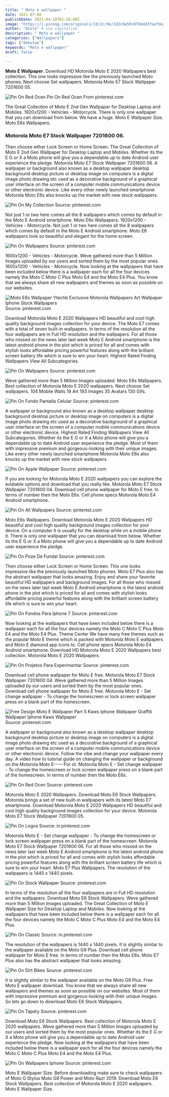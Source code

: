 ```yaml
---
title: " Moto e wallpaper "
date: 2021-07-08
publishDate: 2021-04-10T02:26:08Z
image: "https://i.pinimg.com/originals/1d/2c/9e/1d2c9e50c07b6dd3faafde27a028aaff.jpg"
author: "Asole" # use capitalize
description: " Moto e wallpaper "
categories: ["Wallpapers"]
tags: ["dekstop"]
keywords: "Moto e wallpaper"
draft: false

---
```



**Moto E Wallpaper**. Download HD Motorola Moto E 2020 Wallpapers best collection. This one looks impressive like the previously launched Moto phones. Next choose Set wallpapers. Motorola Moto E7 Stock Wallpaper 7201600 05.

![Pin On Red Ocen](https://i.pinimg.com/originals/fb/18/c6/fb18c63196caa889b82fc54209e74f3e.png "Pin On Red Ocen")
Pin On Red Ocen From pinterest.com


The Great Collection of Moto E 2nd Gen Wallpaper for Desktop Laptop and Mobiles. 1920x1200 - Vehicles - Motorcycle. There is only one wallpaper that you can download from below. We have a huge. Moto E Wallpaper Size. Moto E6s Wallpapers.

### Motorola Moto E7 Stock Wallpaper 7201600 06.

Then choose either Lock Screen or Home Screen. The Great Collection of Moto E 2nd Gen Wallpaper for Desktop Laptop and Mobiles. Whether its the E G or X a Moto phone will give you a dependable up to date Android user experience the pledge. Motorola Moto E7 Stock Wallpaper 7201600 06. A wallpaper or background also known as a desktop wallpaper desktop background desktop picture or desktop image on computers is a digital image photo drawing etc used as a decorative background of a graphical user interface on the screen of a computer mobile communications device or other electronic device. Like every other newly launched smartphone Motorola Moto E6s also knocks up the market with new stock wallpapers.


![Pin On My Collection](https://i.pinimg.com/474x/f6/27/b0/f627b0f240277cfff594d5efad7db64a.jpg "Pin On My Collection")
Source: pinterest.com

Not just 1 or two here comes all the 8 wallpapers which comes by default in the Moto E Android smartphone. Moto E6s Wallpapers. 1920x1200 - Vehicles - Motorcycle. Not just 1 or two here comes all the 8 wallpapers which comes by default in the Moto E Android smartphone. Moto E6 wallpapers look so beautiful and elegant for the home screen.

![Pin On Wallpapers](https://i.pinimg.com/originals/0d/15/83/0d1583f4fa6f97bb4954070829ee0d7d.png "Pin On Wallpapers")
Source: pinterest.com

1600x1200 - Vehicles - Motorcycle. Weve gathered more than 5 Million Images uploaded by our users and sorted them by the most popular ones. 1600x1200 - Vehicles - Motorcycle. Now looking at the wallpapers that have been included below there is a wallpaper each for all the four devices namely the Moto C Moto C Plus Moto E4 and the Moto E4 Plus. You know that we always share all new wallpapers and themes as soon as possible on our websites.

![Moto E6s Wallpaper Ytechb Exclusive Motorola Wallpapers Art Wallpaper Iphone Stock Wallpapers](https://i.pinimg.com/originals/5f/fd/6d/5ffd6d94591ad4bc693a1af0c0a13253.png "Moto E6s Wallpaper Ytechb Exclusive Motorola Wallpapers Art Wallpaper Iphone Stock Wallpapers")
Source: pinterest.com

Download Motorola Moto E 2020 Wallpapers HD beautiful and cool high quality background images collection for your device. The Moto E7 comes with a total of seven built-in wallpapers. In terms of the resolution all the four wallpapers are in Full HD resolution and the wallpapers. For all those who missed on the news later last week Moto E Android smartphone is the latest android phone in the plot which is priced for all and comes with stylish looks affordable pricing powerful features along with the brilliant screen battery life which is sure to win your heart. Highest Rated Finding Wallpapers View All Subcategories.

![Pin On Wallpapers](https://i.pinimg.com/originals/c7/63/bb/c763bb0df09f692726922e5e39b6704b.jpg "Pin On Wallpapers")
Source: pinterest.com

Weve gathered more than 5 Million Images uploaded. Moto E6s Wallpapers. Best collection of Motorola Moto E 2020 wallpapers. Next choose Set wallpapers. 104 Mobile Walls 19 Art 193 Images 35 Avatars 130 Gifs.

![Pin On Fondo Pantalla Celular](https://i.pinimg.com/originals/a3/2e/9f/a32e9fc51512d37d0a722e0fd4c8be18.jpg "Pin On Fondo Pantalla Celular")
Source: pinterest.com

A wallpaper or background also known as a desktop wallpaper desktop background desktop picture or desktop image on computers is a digital image photo drawing etc used as a decorative background of a graphical user interface on the screen of a computer mobile communications device or other electronic device. Highest Rated Finding Wallpapers View All Subcategories. Whether its the E G or X a Moto phone will give you a dependable up to date Android user experience the pledge. Most of them with impressive premium and gorgeous-looking with their unique images. Like every other newly launched smartphone Motorola Moto E6s also knocks up the market with new stock wallpapers.

![Pin On Apple Wallpaper](https://i.pinimg.com/474x/73/f5/0d/73f50dc5203bcf1b83564427f98217d7.jpg "Pin On Apple Wallpaper")
Source: pinterest.com

If you are looking for Motorola Moto E 2020 wallpapers you can explore the avialable options and download that you really like. Motorola Moto E7 Stock Wallpaper 7201600 04. Download cell phone wallpaper for Moto E free. In terms of number then the Moto E6s. Cell phone specs Motorola Moto E4 Android smartphone.

![Pin On All Wallpapers](https://i.pinimg.com/originals/57/5b/d2/575bd200c35c0a451afaeb61c58cf1fe.jpg "Pin On All Wallpapers")
Source: pinterest.com

Moto E6s Wallpapers. Download Motorola Moto E 2020 Wallpapers HD beautiful and cool high quality background images collection for your device. On a computer it is usually for the desktop while on a mobile phone it. There is only one wallpaper that you can download from below. Whether its the E G or X a Moto phone will give you a dependable up to date Android user experience the pledge.

![Pin On Poze De Fundal](https://i.pinimg.com/originals/47/ac/0f/47ac0f3f470e10ffc365b4f61c2a199e.png "Pin On Poze De Fundal")
Source: pinterest.com

Then choose either Lock Screen or Home Screen. This one looks impressive like the previously launched Moto phones. Moto E7 Plus also has the abstract wallpaper that looks amazing. Enjoy and share your favorite beautiful HD wallpapers and background images. For all those who missed on the news later last week Moto E Android smartphone is the latest android phone in the plot which is priced for all and comes with stylish looks affordable pricing powerful features along with the brilliant screen battery life which is sure to win your heart.

![Pin On Fondos Para Iphone 7](https://i.pinimg.com/originals/5d/f7/06/5df706a30f6db3c3db6ceeedd96ea951.png "Pin On Fondos Para Iphone 7")
Source: pinterest.com

Now looking at the wallpapers that have been included below there is a wallpaper each for all the four devices namely the Moto C Moto C Plus Moto E4 and the Moto E4 Plus. Theme Center We have many free themes such as the popular Moto E theme which is packed with Motorola Moto E wallpapers and Moto E diamond app icons to. Cell phone specs Motorola Moto E4 Android smartphone. Download HD Motorola Moto E 2020 Wallpapers best collection. Motorola Moto E 2020 Wallpapers.

![Pin On Projetos Para Experimentar](https://i.pinimg.com/originals/a6/68/6d/a6686dafd328f337a28e67b855183192.jpg "Pin On Projetos Para Experimentar")
Source: pinterest.com

Download cell phone wallpaper for Moto E free. Motorola Moto E7 Stock Wallpaper 7201600 04. Weve gathered more than 5 Million Images uploaded by our users and sorted them by the most popular ones. Download cell phone wallpaper for Moto E free. Motorola Moto E - Set change wallpaper - To change the homescreen or lock screen wallpaper press on a blank part of the homescreen.

![Free Design Moto E Wallpaper Part 5 Kaws Iphone Wallpaper Graffiti Wallpaper Iphone Kaws Wallpaper](https://i.pinimg.com/originals/5e/7f/58/5e7f5890c95cce95cb94e6ba6db1523c.jpg "Free Design Moto E Wallpaper Part 5 Kaws Iphone Wallpaper Graffiti Wallpaper Iphone Kaws Wallpaper")
Source: pinterest.com

A wallpaper or background also known as a desktop wallpaper desktop background desktop picture or desktop image on computers is a digital image photo drawing etc used as a decorative background of a graphical user interface on the screen of a computer mobile communications device or other electronic device. Follow the vibe and change your wallpaper every day. A video how to tutorial guide on changing the wallpaper or background on the Motorola Moto E-----For ot. Motorola Moto E - Set change wallpaper - To change the homescreen or lock screen wallpaper press on a blank part of the homescreen. In terms of number then the Moto E6s.

![Pin On Red Ocen](https://i.pinimg.com/originals/fb/18/c6/fb18c63196caa889b82fc54209e74f3e.png "Pin On Red Ocen")
Source: pinterest.com

Motorola Moto E 2020 Wallpapers. Download Moto E6 Stock Wallpapers. Motorola brings a set of new built-in wallpapers with its latest Moto E7 smartphone. Download Motorola Moto E 2020 Wallpapers HD beautiful and cool high quality background images collection for your device. Motorola Moto E7 Stock Wallpaper 7201600 05.

![Pin On Logos](https://i.pinimg.com/originals/70/7d/b2/707db28325be227c0d6ee7da39323166.jpg "Pin On Logos")
Source: in.pinterest.com

Motorola Moto E - Set change wallpaper - To change the homescreen or lock screen wallpaper press on a blank part of the homescreen. Motorola Moto E7 Stock Wallpaper 7201600 06. For all those who missed on the news later last week Moto E Android smartphone is the latest android phone in the plot which is priced for all and comes with stylish looks affordable pricing powerful features along with the brilliant screen battery life which is sure to win your heart. Moto E7 Plus Wallpapers. The resolution of the wallpapers is 1440 x 1440 pixels.

![Pin On Stock Wallpaper](https://i.pinimg.com/originals/f3/fc/33/f3fc33163fc4075f1fa339ed30d02e33.png "Pin On Stock Wallpaper")
Source: pinterest.com

In terms of the resolution all the four wallpapers are in Full HD resolution and the wallpapers. Download Moto E6 Stock Wallpapers. Weve gathered more than 5 Million Images uploaded. The Great Collection of Moto E Wallpaper Size for Desktop Laptop and Mobiles. Now looking at the wallpapers that have been included below there is a wallpaper each for all the four devices namely the Moto C Moto C Plus Moto E4 and the Moto E4 Plus.

![Pin On Classic](https://i.pinimg.com/originals/d8/c4/c1/d8c4c100d64e3de5970bd1048f3027b4.jpg "Pin On Classic")
Source: in.pinterest.com

The resolution of the wallpapers is 1440 x 1440 pixels. It is slightly similar to the wallpaper available on the Moto G9 Plus. Download cell phone wallpaper for Moto E free. In terms of number then the Moto E6s. Moto E7 Plus also has the abstract wallpaper that looks amazing.

![Pin On Dirt Bikes](https://i.pinimg.com/originals/43/41/b9/4341b9b1d968579feee37ba194a7d24d.jpg "Pin On Dirt Bikes")
Source: pinterest.com

It is slightly similar to the wallpaper available on the Moto G9 Plus. Free Moto E wallpaper download. You know that we always share all new wallpapers and themes as soon as possible on our websites. Most of them with impressive premium and gorgeous-looking with their unique images. So lets go down to download Moto E6 Stock Wallpapers.

![Pin On Tapety](https://i.pinimg.com/originals/56/40/15/56401508e1dcc1ca555f6fb4a658fc9a.png "Pin On Tapety")
Source: pinterest.com

Download Moto E6 Stock Wallpapers. Best collection of Motorola Moto E 2020 wallpapers. Weve gathered more than 5 Million Images uploaded by our users and sorted them by the most popular ones. Whether its the E G or X a Moto phone will give you a dependable up to date Android user experience the pledge. Now looking at the wallpapers that have been included below there is a wallpaper each for all the four devices namely the Moto C Moto C Plus Moto E4 and the Moto E4 Plus.

![Pin On Wallpapers Iphone](https://i.pinimg.com/originals/1d/2c/9e/1d2c9e50c07b6dd3faafde27a028aaff.jpg "Pin On Wallpapers Iphone")
Source: pinterest.com

Moto E Wallpaper Size. Before downloading make sure to check wallpapers of Moto G Stylus Moto G8 Power and Moto Razr 2019. Download Moto E6 Stock Wallpapers. Best collection of Motorola Moto E 2020 wallpapers. Moto E Wallpaper Size.

